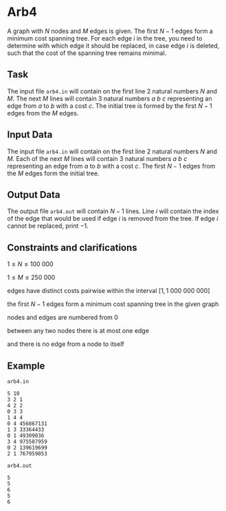 # Arb4

A graph with $N$ nodes and $M$ edges is given. The first $N - 1$ edges form a minimum cost spanning tree. For each edge $i$ in the tree, you need to determine with which edge it should be replaced, in case edge $i$ is deleted, such that the cost of the spanning tree remains minimal.

## Task

The input file `arb4.in` will contain on the first line 2 natural numbers $N$ and $M$. The next $M$ lines will contain 3 natural numbers $a$ $b$ $c$ representing an edge from $a$ to $b$ with a cost $c$. The initial tree is formed by the first $N - 1$ edges from the $M$ edges.

## Input Data

The input file `arb4.in` will contain on the first line 2 natural numbers $N$ and $M$. Each of the next $M$ lines will contain 3 natural numbers $a$ $b$ $c$ representing an edge from $a$ to $b$ with a cost $c$. The first $N - 1$ edges from the $M$ edges form the initial tree.

## Output Data

The output file `arb4.out` will contain $N - 1$ lines. Line $i$ will contain the index of the edge that would be used if edge $i$ is removed from the tree. If edge $i$ cannot be replaced, print $-1$.

## Constraints and clarifications

$1 \leq N \leq 100\ 000$

$1 \leq M \leq 250\ 000$

edges have distinct costs pairwise within the interval $[1,1\ 000\ 000\ 000]$

the first $N - 1$ edges form a minimum cost spanning tree in the given graph

nodes and edges are numbered from $0$

between any two nodes there is at most one edge

and there is no edge from a node to itself

## Example

`arb4.in`

```
5 10 
3 2 1 
4 2 2 
0 3 3 
1 4 4 
0 4 456867131 
1 3 33364433 
0 1 49309036 
3 4 975587959 
0 2 139619699 
2 1 767959053
```

`arb4.out`

```
5
5
6
5
6
```